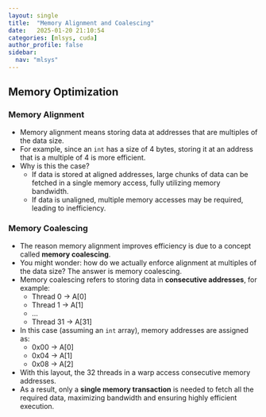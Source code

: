 ```yaml
---
layout: single
title:  "Memory Alignment and Coalescing"
date:   2025-01-20 21:10:54 
categories: [mlsys, cuda]
author_profile: false
sidebar:
  nav: "mlsys"
---
```


## Memory Optimization

### Memory Alignment

- Memory alignment means storing data at addresses that are multiples of the data size.  
- For example, since an `int` has a size of 4 bytes, storing it at an address that is a multiple of 4 is more efficient.  
- Why is this the case?  
    - If data is stored at aligned addresses, large chunks of data can be fetched in a single memory access, fully utilizing memory bandwidth.  
    - If data is unaligned, multiple memory accesses may be required, leading to inefficiency.  

### Memory Coalescing

- The reason memory alignment improves efficiency is due to a concept called **memory coalescing**.  
- You might wonder: how do we actually enforce alignment at multiples of the data size? The answer is memory coalescing.  
- Memory coalescing refers to storing data in **consecutive addresses**, for example:  
    - Thread 0 → A[0]  
    - Thread 1 → A[1]  
    - …  
    - Thread 31 → A[31]  
- In this case (assuming an `int` array), memory addresses are assigned as:  
    - 0x00 → A[0]  
    - 0x04 → A[1]  
    - 0x08 → A[2]  
- With this layout, the 32 threads in a warp access consecutive memory addresses.  
- As a result, only a **single memory transaction** is needed to fetch all the required data, maximizing bandwidth and ensuring highly efficient execution.  
